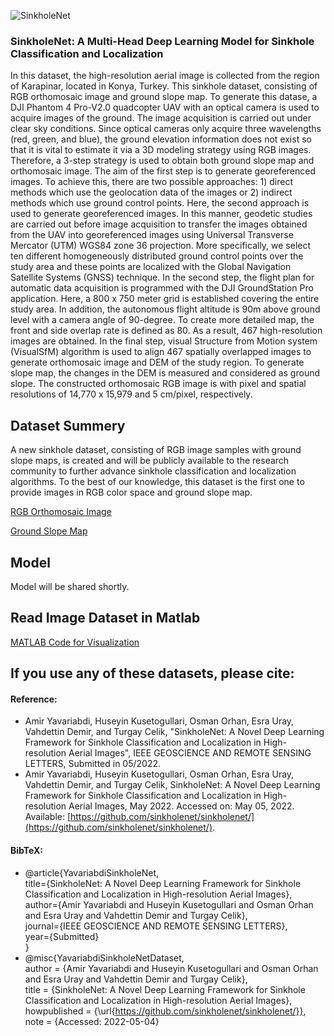 ![SinkholeNet](https://github.com/sinkholenet/sinkholenet/blob/main/diagram_4.png)

### SinkholeNet: A Multi-Head Deep Learning Model for Sinkhole Classification and Localization

 In this dataset, the high-resolution aerial image is collected from the region of Karapinar, located in Konya, Turkey. This sinkhole dataset, consisting of RGB orthomosaic image and ground slope map. To generate this datase, a DJI Phantom 4 Pro-V2.0 quadcopter UAV with an optical camera is used to acquire images of the ground. The image acquisition is carried out under clear sky conditions. Since optical cameras only acquire three wavelengths (red, green, and blue), the ground elevation information does not exist so that it is vital to estimate it via a 3D modeling strategy using RGB images. Therefore, a 3-step strategy is used to obtain both ground slope map and orthomosaic image. The aim of the first step is to generate georeferenced images. To achieve this, there are two possible approaches: 1) direct methods which use the geolocation data of the images or 2) indirect methods which use ground control points. Here, the second approach is used to generate georeferenced images. In this manner, geodetic studies are carried out before image acquisition to transfer the images obtained from the UAV into georeferenced images using Universal Transverse Mercator (UTM) WGS84 zone 36 projection. More specifically, we select ten different homogeneously distributed ground control points over the study area and these points are localized with the Global Navigation Satellite Systems (GNSS) technique. In the second step, the flight plan for automatic data acquisition is programmed with the DJI GroundStation Pro application. Here, a 800 x 750 meter grid is established covering the entire study area. In addition, the autonomous flight altitude is 90m above ground level with a camera angle of 90-degree. To create more detailed map, the front and side overlap rate is defined as 80. As a result, 467 high-resolution images are obtained. In the final step, visual Structure from Motion system (VisualSfM) algorithm is used to align 467 spatially overlapped images to generate orthomosaic image and DEM of the study region. To generate slope map, the changes in the DEM is measured and considered as ground slope. The constructed orthomosaic RGB image is with pixel and spatial resolutions of 14,770 x 15,979 and 5 cm/pixel, respectively.

## Dataset Summery
A new sinkhole dataset, consisting of RGB image samples with ground slope maps, is created and will be publicly available to the research community to further advance sinkhole classification and localization algorithms. To the best of our knowledge, this dataset is the first one to provide images in RGB color space and ground slope map. 

[RGB Orthomosaic Image](https://www.kaggle.com/datasets/ayavariabdi/sinkholenet?select=RGB.png)

[Ground Slope Map](https://www.kaggle.com/datasets/ayavariabdi/sinkholenet?select=slope_2.tif)

## Model
Model will be shared shortly. 

## Read Image Dataset in Matlab
[MATLAB Code for Visualization](https://github.com/sinkholenet/sinkholenet/blob/main/read_data.m)

## If you use any of these datasets, please cite:

#### Reference:

* Amir Yavariabdi, Huseyin Kusetogullari, Osman Orhan, Esra Uray, Vahdettin Demir, and Turgay Celik, "SinkholeNet: A Novel Deep Learning Framework
for Sinkhole Classification and Localization in High-resolution Aerial Images", IEEE GEOSCIENCE AND REMOTE SENSING LETTERS, Submitted in 05/2022.
* Amir Yavariabdi, Huseyin Kusetogullari, Osman Orhan, Esra Uray, Vahdettin Demir, and Turgay Celik, SinkholeNet: A Novel Deep Learning Framework
for Sinkhole Classification and Localization in High-resolution Aerial Images, May 2022. Accessed on: May 05, 2022. Available: [https://github.com/sinkholenet/sinkholenet/](https://github.com/sinkholenet/sinkholenet/). 

#### BibTeX:
* @article{YavariabdiSinkholeNet,  
           title={SinkholeNet: A Novel Deep Learning Framework for Sinkhole Classification and Localization in High-resolution Aerial Images},  
           author={Amir Yavariabdi and Huseyin Kusetogullari and Osman Orhan and Esra Uray and Vahdettin Demir and Turgay Celik},  
           journal={IEEE GEOSCIENCE AND REMOTE SENSING LETTERS},  
           year={Submitted}  
           }
* @misc{YavariabdiSinkholeNetDataset,  
       author = {Amir Yavariabdi and Huseyin Kusetogullari and Osman Orhan and Esra Uray and Vahdettin Demir and Turgay Celik},    
       title = {SinkholeNet: A Novel Deep Learning Framework for Sinkhole Classification and Localization in High-resolution Aerial Images},    
       howpublished = {\url{https://github.com/sinkholenet/sinkholenet/}},  
       note = {Accessed: 2022-05-04}  
